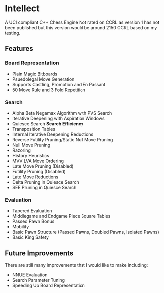 # Intellect
A UCI compliant C++ Chess Engine
Not rated on CCRL as version 1 has not been published but this version would be around 2150 CCRL based on my testing. 

## Features
### Board Representation
* Plain Magic Bitboards
* Psuedolegal Move Generation
* Supports Castling, Promotion and En Passant
* 50 Move Rule and 3 Fold Repetition

### Search
* Alpha Beta Negamax Algorithm with PVS Search
* Iterative Deepening with Aspiration Windows
* Quiesce Search
**Search Efficiency**
* Transposition Tables
* Internal Iterative Deepening Reductions
* Reverse Futility Pruning/Static Null Move Pruning
* Null Move Pruning
* Razoring
* History Heuristics
* MVV LVA Move Ordering
* Late Move Pruning (Disabled)
* Futility Pruning (Disabled)
* Late Move Reductions
* Delta Pruning in Quiesce Search
* SEE Pruning in Quiesce Search

### Evaluation
* Tapered Evaluation
* Middlegame and Endgame Piece Square Tables
* Passed Pawn Bonus
* Mobility
* Basic Pawn Structure (Passed Pawns, Doubled Pawns, Isolated Pawns)
* Basic King Safety

## Future Improvements
There are still many improvements that I would like to make including: 
* NNUE Evaluation
* Search Parameter Tuning 
* Speeding Up Board Representation
